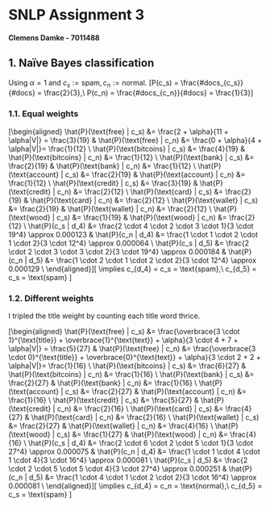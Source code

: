 # SNLP Assignment 3
#### Clemens Damke - 7011488

## 1. Na&iuml;ve Bayes classification

Using $\alpha = 1$ and $c_s := \text{spam}, c_n := \text{normal}$.
\[P(c_s) = \frac{\#docs_{c_s}}{\#docs} = \frac{2}{3},\ P(c_n) = \frac{\#docs_{c_n}}{\#docs} = \frac{1}{3}\]

### 1.1. Equal weights

\[\begin{aligned}
	\hat{P}(\text{free} | c_s) &= \frac{2 + \alpha}{11 + \alpha|V|} = \frac{3}{19} & \hat{P}(\text{free} | c_n) &= \frac{0 + \alpha}{4 + \alpha|V|}= \frac{1}{12} \\
	\hat{P}(\text{bitcoins} | c_s) &= \frac{4}{19} & \hat{P}(\text{bitcoins} | c_n) &= \frac{1}{12} \\
	\hat{P}(\text{bank} | c_s) &= \frac{2}{19} & \hat{P}(\text{bank} | c_n) &= \frac{1}{12} \\
	\hat{P}(\text{account} | c_s) &= \frac{2}{19} & \hat{P}(\text{account} | c_n) &= \frac{1}{12} \\
	\hat{P}(\text{credit} | c_s) &= \frac{3}{19} & \hat{P}(\text{credit} | c_n) &= \frac{2}{12} \\
	\hat{P}(\text{card} | c_s) &= \frac{2}{19} & \hat{P}(\text{card} | c_n) &= \frac{2}{12} \\
	\hat{P}(\text{wallet} | c_s) &= \frac{2}{19} & \hat{P}(\text{wallet} | c_n) &= \frac{2}{12} \\
	\hat{P}(\text{wood} | c_s) &= \frac{1}{19} & \hat{P}(\text{wood} | c_n) &= \frac{2}{12} \\
	\hat{P}(c_s | d_4) &= \frac{2 \cdot 4 \cdot 2 \cdot 3 \cdot 1}{3 \cdot 19^4} \approx 0.000123 & \hat{P}(c_n | d_4) &= \frac{1 \cdot 1 \cdot 2 \cdot 1 \cdot 2}{3 \cdot 12^4} \approx 0.000064 \\
	\hat{P}(c_s | d_5) &= \frac{2 \cdot 2 \cdot 3 \cdot 3 \cdot 2}{3 \cdot 19^4} \approx 0.000184 & \hat{P}(c_n | d_5) &= \frac{1 \cdot 2 \cdot 1 \cdot 2 \cdot 2}{3 \cdot 12^4} \approx 0.000129 \\
\end{aligned}\]\[
	\implies c_{d_4} = c_s = \text{spam},\ c_{d_5} = c_s = \text{spam}
\]

### 1.2. Different weights

I tripled the title weight by counting each title word thrice.

\[\begin{aligned}
	\hat{P}(\text{free} | c_s) &= \frac{\overbrace{3 \cdot 1}^{\text{title}} + \overbrace{1}^{\text{text}} + \alpha}{3 \cdot 4 + 7 + \alpha|V|} = \frac{5}{27} &
	\hat{P}(\text{free} | c_n) &= \frac{\overbrace{3 \cdot 0}^{\text{title}} + \overbrace{0}^{\text{text}} + \alpha}{3 \cdot 2 + 2 + \alpha|V|}= \frac{1}{16} \\
	\hat{P}(\text{bitcoins} | c_s) &= \frac{6}{27} & \hat{P}(\text{bitcoins} | c_n) &= \frac{1}{16} \\
	\hat{P}(\text{bank} | c_s) &= \frac{2}{27} & \hat{P}(\text{bank} | c_n) &= \frac{1}{16} \\
	\hat{P}(\text{account} | c_s) &= \frac{2}{27} & \hat{P}(\text{account} | c_n) &= \frac{1}{16} \\
	\hat{P}(\text{credit} | c_s) &= \frac{5}{27} & \hat{P}(\text{credit} | c_n) &= \frac{2}{16} \\
	\hat{P}(\text{card} | c_s) &= \frac{4}{27} & \hat{P}(\text{card} | c_n) &= \frac{2}{16} \\
	\hat{P}(\text{wallet} | c_s) &= \frac{2}{27} & \hat{P}(\text{wallet} | c_n) &= \frac{4}{16} \\
	\hat{P}(\text{wood} | c_s) &= \frac{1}{27} & \hat{P}(\text{wood} | c_n) &= \frac{4}{16} \\
	\hat{P}(c_s | d_4) &= \frac{2 \cdot 6 \cdot 2 \cdot 5 \cdot 1}{3 \cdot 27^4} \approx 0.000075 &
	\hat{P}(c_n | d_4) &= \frac{1 \cdot 1 \cdot 4 \cdot 1 \cdot 4}{3 \cdot 16^4} \approx 0.000081 \\
	\hat{P}(c_s | d_5) &= \frac{2 \cdot 2 \cdot 5 \cdot 5 \cdot 4}{3 \cdot 27^4} \approx 0.000251 &
	\hat{P}(c_n | d_5) &= \frac{1 \cdot 4 \cdot 1 \cdot 2 \cdot 2}{3 \cdot 16^4} \approx 0.000081 \\
\end{aligned}\]\[
	\implies c_{d_4} = c_n = \text{normal},\ c_{d_5} = c_s = \text{spam}
\]
